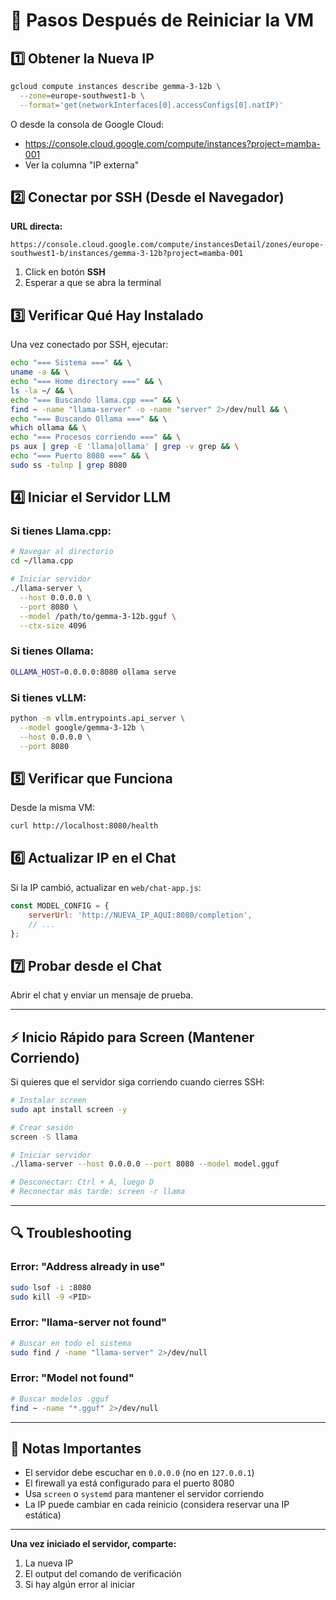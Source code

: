 # 🔄 Pasos Después de Reiniciar la VM

## 1️⃣ Obtener la Nueva IP

```bash
gcloud compute instances describe gemma-3-12b \
  --zone=europe-southwest1-b \
  --format='get(networkInterfaces[0].accessConfigs[0].natIP)'
```

O desde la consola de Google Cloud:
- https://console.cloud.google.com/compute/instances?project=mamba-001
- Ver la columna "IP externa"

## 2️⃣ Conectar por SSH (Desde el Navegador)

**URL directa:**
```
https://console.cloud.google.com/compute/instancesDetail/zones/europe-southwest1-b/instances/gemma-3-12b?project=mamba-001
```

1. Click en botón **SSH**
2. Esperar a que se abra la terminal

## 3️⃣ Verificar Qué Hay Instalado

Una vez conectado por SSH, ejecutar:

```bash
echo "=== Sistema ===" && \
uname -a && \
echo "=== Home directory ===" && \
ls -la ~/ && \
echo "=== Buscando llama.cpp ===" && \
find ~ -name "llama-server" -o -name "server" 2>/dev/null && \
echo "=== Buscando Ollama ===" && \
which ollama && \
echo "=== Procesos corriendo ===" && \
ps aux | grep -E 'llama|ollama' | grep -v grep && \
echo "=== Puerto 8080 ===" && \
sudo ss -tulnp | grep 8080
```

## 4️⃣ Iniciar el Servidor LLM

### Si tienes Llama.cpp:
```bash
# Navegar al directorio
cd ~/llama.cpp

# Iniciar servidor
./llama-server \
  --host 0.0.0.0 \
  --port 8080 \
  --model /path/to/gemma-3-12b.gguf \
  --ctx-size 4096
```

### Si tienes Ollama:
```bash
OLLAMA_HOST=0.0.0.0:8080 ollama serve
```

### Si tienes vLLM:
```bash
python -m vllm.entrypoints.api_server \
  --model google/gemma-3-12b \
  --host 0.0.0.0 \
  --port 8080
```

## 5️⃣ Verificar que Funciona

Desde la misma VM:
```bash
curl http://localhost:8080/health
```

## 6️⃣ Actualizar IP en el Chat

Si la IP cambió, actualizar en `web/chat-app.js`:

```javascript
const MODEL_CONFIG = {
    serverUrl: 'http://NUEVA_IP_AQUI:8080/completion',
    // ...
};
```

## 7️⃣ Probar desde el Chat

Abrir el chat y enviar un mensaje de prueba.

---

## ⚡ Inicio Rápido para Screen (Mantener Corriendo)

Si quieres que el servidor siga corriendo cuando cierres SSH:

```bash
# Instalar screen
sudo apt install screen -y

# Crear sesión
screen -S llama

# Iniciar servidor
./llama-server --host 0.0.0.0 --port 8080 --model model.gguf

# Desconectar: Ctrl + A, luego D
# Reconectar más tarde: screen -r llama
```

---

## 🔍 Troubleshooting

### Error: "Address already in use"
```bash
sudo lsof -i :8080
sudo kill -9 <PID>
```

### Error: "llama-server not found"
```bash
# Buscar en todo el sistema
sudo find / -name "llama-server" 2>/dev/null
```

### Error: "Model not found"
```bash
# Buscar modelos .gguf
find ~ -name "*.gguf" 2>/dev/null
```

---

## 📝 Notas Importantes

- El servidor debe escuchar en `0.0.0.0` (no en `127.0.0.1`)
- El firewall ya está configurado para el puerto 8080
- Usa `screen` o `systemd` para mantener el servidor corriendo
- La IP puede cambiar en cada reinicio (considera reservar una IP estática)

---

**Una vez iniciado el servidor, comparte:**
1. La nueva IP
2. El output del comando de verificación
3. Si hay algún error al iniciar
